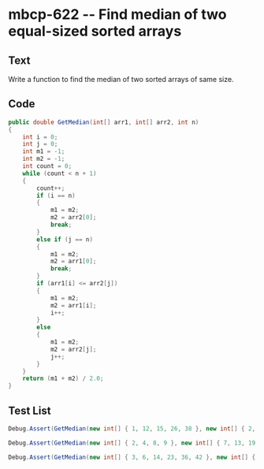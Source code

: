 # mbcp-622 -- Find median of two equal-sized sorted arrays

## Text

Write a function to find the median of two sorted arrays of same size.

## Code

```csharp
public double GetMedian(int[] arr1, int[] arr2, int n)
{
    int i = 0;
    int j = 0;
    int m1 = -1;
    int m2 = -1;
    int count = 0;
    while (count < n + 1)
    {
        count++;
        if (i == n)
        {
            m1 = m2;
            m2 = arr2[0];
            break;
        }
        else if (j == n)
        {
            m1 = m2;
            m2 = arr1[0];
            break;
        }
        if (arr1[i] <= arr2[j])
        {
            m1 = m2;
            m2 = arr1[i];
            i++;
        }
        else
        {
            m1 = m2;
            m2 = arr2[j];
            j++;
        }
    }
    return (m1 + m2) / 2.0;
}
```

## Test List

```csharp
Debug.Assert(GetMedian(new int[] { 1, 12, 15, 26, 38 }, new int[] { 2, 13, 17, 30, 45 }, 5) == 16.0);
```

```csharp
Debug.Assert(GetMedian(new int[] { 2, 4, 8, 9 }, new int[] { 7, 13, 19, 28 }, 4) == 8.5);
```

```csharp
Debug.Assert(GetMedian(new int[] { 3, 6, 14, 23, 36, 42 }, new int[] { 2, 18, 27, 39, 49, 55 }, 6) == 25.0);
```

